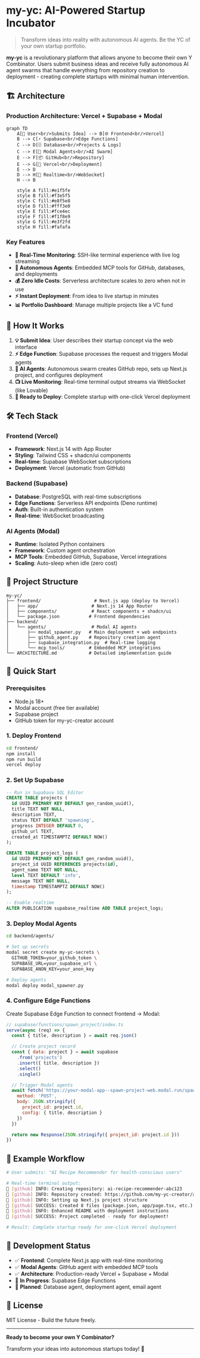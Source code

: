 # my-yc: AI-Powered Startup Incubator

> Transform ideas into reality with autonomous AI agents. Be the YC of your own startup portfolio.

**my-yc** is a revolutionary platform that allows anyone to become their own Y Combinator. Users submit business ideas and receive fully autonomous AI agent swarms that handle everything from repository creation to deployment - creating complete startups with minimal human intervention.

## 🏗️ Architecture

### Production Architecture: Vercel + Supabase + Modal

```mermaid
graph TD
    A[👤 User<br/>Submits Idea] --> B[🌐 Frontend<br/>Vercel]
    B --> C[⚡ Supabase<br/>Edge Functions]
    C --> D[🗄️ Database<br/>Projects & Logs]
    C --> E[🤖 Modal Agents<br/>AI Swarm]
    E --> F[📦 GitHub<br/>Repository]
    E --> G[🚀 Vercel<br/>Deployment]
    E --> D
    D --> H[📡 Realtime<br/>WebSocket]
    H --> B

    style A fill:#e1f5fe
    style B fill:#f3e5f5
    style C fill:#e8f5e8
    style D fill:#fff3e0
    style E fill:#fce4ec
    style F fill:#f1f8e9
    style G fill:#e3f2fd
    style H fill:#fafafa
```

### Key Features

- **🎯 Real-Time Monitoring**: SSH-like terminal experience with live log streaming
- **🤖 Autonomous Agents**: Embedded MCP tools for GitHub, databases, and deployments
- **💰 Zero Idle Costs**: Serverless architecture scales to zero when not in use
- **⚡ Instant Deployment**: From idea to live startup in minutes
- **📊 Portfolio Dashboard**: Manage multiple projects like a VC fund

## 🔄 How It Works

1. **💡 Submit Idea**: User describes their startup concept via the web interface
2. **⚡ Edge Function**: Supabase processes the request and triggers Modal agents
3. **🤖 AI Agents**: Autonomous swarm creates GitHub repo, sets up Next.js project, and configures deployment
4. **📺 Live Monitoring**: Real-time terminal output streams via WebSocket (like Lovable)
5. **🚀 Ready to Deploy**: Complete startup with one-click Vercel deployment

## 🛠️ Tech Stack

### Frontend (Vercel)
- **Framework**: Next.js 14 with App Router
- **Styling**: Tailwind CSS + shadcn/ui components
- **Real-time**: Supabase WebSocket subscriptions
- **Deployment**: Vercel (automatic from GitHub)

### Backend (Supabase)
- **Database**: PostgreSQL with real-time subscriptions
- **Edge Functions**: Serverless API endpoints (Deno runtime)
- **Auth**: Built-in authentication system
- **Real-time**: WebSocket broadcasting

### AI Agents (Modal)
- **Runtime**: Isolated Python containers
- **Framework**: Custom agent orchestration
- **MCP Tools**: Embedded GitHub, Supabase, Vercel integrations
- **Scaling**: Auto-sleep when idle (zero cost)

## 📁 Project Structure

```
my-yc/
├── frontend/                    # Next.js app (deploy to Vercel)
│   ├── app/                    # Next.js 14 App Router
│   ├── components/             # React components + shadcn/ui
│   └── package.json           # Frontend dependencies
├── backend/
│   └── agents/                 # Modal AI agents
│       ├── modal_spawner.py   # Main deployment + web endpoints
│       ├── github_agent.py    # Repository creation agent
│       ├── supabase_integration.py  # Real-time logging
│       └── mcp_tools/         # Embedded MCP integrations
└── ARCHITECTURE.md            # Detailed implementation guide
```

## 🚀 Quick Start

### Prerequisites
- Node.js 18+
- Modal account (free tier available)
- Supabase project
- GitHub token for my-yc-creator account

### 1. Deploy Frontend
```bash
cd frontend/
npm install
npm run build
vercel deploy
```

### 2. Set Up Supabase
```sql
-- Run in Supabase SQL Editor
CREATE TABLE projects (
  id UUID PRIMARY KEY DEFAULT gen_random_uuid(),
  title TEXT NOT NULL,
  description TEXT,
  status TEXT DEFAULT 'spawning',
  progress INTEGER DEFAULT 0,
  github_url TEXT,
  created_at TIMESTAMPTZ DEFAULT NOW()
);

CREATE TABLE project_logs (
  id UUID PRIMARY KEY DEFAULT gen_random_uuid(),
  project_id UUID REFERENCES projects(id),
  agent_name TEXT NOT NULL,
  level TEXT DEFAULT 'info',
  message TEXT NOT NULL,
  timestamp TIMESTAMPTZ DEFAULT NOW()
);

-- Enable realtime
ALTER PUBLICATION supabase_realtime ADD TABLE project_logs;
```

### 3. Deploy Modal Agents
```bash
cd backend/agents/

# Set up secrets
modal secret create my-yc-secrets \
  GITHUB_TOKEN=your_github_token \
  SUPABASE_URL=your_supabase_url \
  SUPABASE_ANON_KEY=your_anon_key

# Deploy agents
modal deploy modal_spawner.py
```

### 4. Configure Edge Functions
Create Supabase Edge Function to connect frontend → Modal:

```javascript
// supabase/functions/spawn_project/index.ts
serve(async (req) => {
  const { title, description } = await req.json()

  // Create project record
  const { data: project } = await supabase
    .from('projects')
    .insert({ title, description })
    .select()
    .single()

  // Trigger Modal agents
  await fetch('https://your-modal-app--spawn-project-web.modal.run/spawn', {
    method: 'POST',
    body: JSON.stringify({
      project_id: project.id,
      config: { title, description }
    })
  })

  return new Response(JSON.stringify({ project_id: project.id }))
})
```

## 🌟 Example Workflow

```bash
# User submits: "AI Recipe Recommender for health-conscious users"

# Real-time terminal output:
🤖 [github] INFO: Creating repository: ai-recipe-recommender-abc123
🤖 [github] INFO: Repository created: https://github.com/my-yc-creator/ai-recipe-recommender-abc123
🤖 [github] INFO: Setting up Next.js project structure
🤖 [github] SUCCESS: Created 8 files (package.json, app/page.tsx, etc.)
🤖 [github] INFO: Enhanced README with deployment instructions
🤖 [github] SUCCESS: Project completed - ready for deployment!

# Result: Complete startup ready for one-click Vercel deployment
```

## 🚦 Development Status

- ✅ **Frontend**: Complete Next.js app with real-time monitoring
- ✅ **Modal Agents**: GitHub agent with embedded MCP tools
- ✅ **Architecture**: Production-ready Vercel + Supabase + Modal
- 🔄 **In Progress**: Supabase Edge Functions
- 🔄 **Planned**: Database agent, deployment agent, email agent

## 📄 License

MIT License - Build the future freely.

---

**Ready to become your own Y Combinator?**

Transform your ideas into autonomous startups today! 🚀